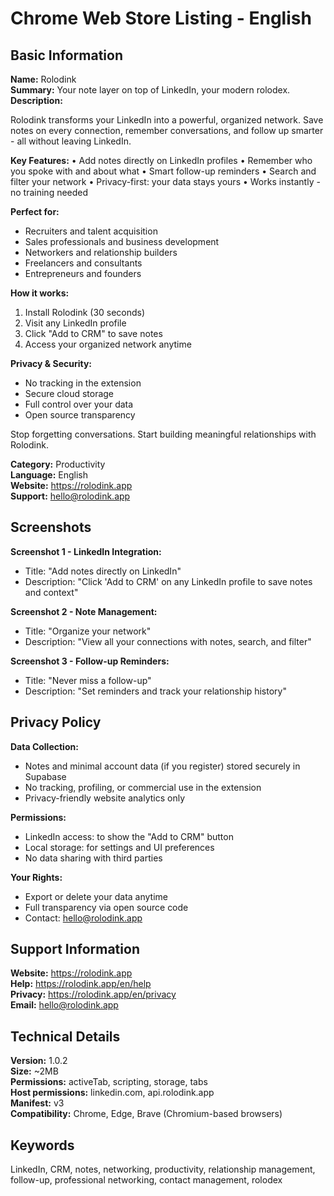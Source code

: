 # Chrome Web Store Listing - English

## Basic Information

**Name:** Rolodink  
**Summary:** Your note layer on top of LinkedIn, your modern rolodex.  
**Description:** 

Rolodink transforms your LinkedIn into a powerful, organized network. Save notes on every connection, remember conversations, and follow up smarter - all without leaving LinkedIn.

**Key Features:**
• Add notes directly on LinkedIn profiles
• Remember who you spoke with and about what
• Smart follow-up reminders
• Search and filter your network
• Privacy-first: your data stays yours
• Works instantly - no training needed

**Perfect for:**
- Recruiters and talent acquisition
- Sales professionals and business development
- Networkers and relationship builders
- Freelancers and consultants
- Entrepreneurs and founders

**How it works:**
1. Install Rolodink (30 seconds)
2. Visit any LinkedIn profile
3. Click "Add to CRM" to save notes
4. Access your organized network anytime

**Privacy & Security:**
- No tracking in the extension
- Secure cloud storage
- Full control over your data
- Open source transparency

Stop forgetting conversations. Start building meaningful relationships with Rolodink.

**Category:** Productivity  
**Language:** English  
**Website:** https://rolodink.app  
**Support:** hello@rolodink.app

## Screenshots

**Screenshot 1 - LinkedIn Integration:**
- Title: "Add notes directly on LinkedIn"
- Description: "Click 'Add to CRM' on any LinkedIn profile to save notes and context"

**Screenshot 2 - Note Management:**
- Title: "Organize your network"
- Description: "View all your connections with notes, search, and filter"

**Screenshot 3 - Follow-up Reminders:**
- Title: "Never miss a follow-up"
- Description: "Set reminders and track your relationship history"

## Privacy Policy

**Data Collection:**
- Notes and minimal account data (if you register) stored securely in Supabase
- No tracking, profiling, or commercial use in the extension
- Privacy-friendly website analytics only

**Permissions:**
- LinkedIn access: to show the "Add to CRM" button
- Local storage: for settings and UI preferences
- No data sharing with third parties

**Your Rights:**
- Export or delete your data anytime
- Full transparency via open source code
- Contact: hello@rolodink.app

## Support Information

**Website:** https://rolodink.app  
**Help:** https://rolodink.app/en/help  
**Privacy:** https://rolodink.app/en/privacy  
**Email:** hello@rolodink.app

## Technical Details

**Version:** 1.0.2  
**Size:** ~2MB  
**Permissions:** activeTab, scripting, storage, tabs  
**Host permissions:** linkedin.com, api.rolodink.app  
**Manifest:** v3  
**Compatibility:** Chrome, Edge, Brave (Chromium-based browsers)

## Keywords

LinkedIn, CRM, notes, networking, productivity, relationship management, follow-up, professional networking, contact management, rolodex

